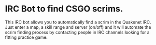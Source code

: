 <h1>IRC Bot to find CSGO scrims.</h1>

This IRC bot allows you to automatically find a scrim in the Quakenet IRC. Just enter a map, a skill range and server (on/off) and it will automate the scrim finding process by contacting people in IRC channels looking for a fitting practice game.
